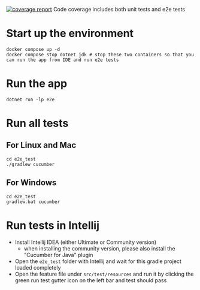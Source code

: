 [![coverage report](https://gitlab.com/JosephYao/atdd-v2-dotnet/badges/master/coverage.svg)](https://gitlab.com/JosephYao/atdd-v2-dotnet/-/commits/master) Code coverage includes both unit tests and e2e tests

# Start up the environment

```shell
docker compose up -d
docker compose stop dotnet jdk # stop these two containers so that you can run the app from IDE and run e2e tests
```

# Run the app

```shell
dotnet run -lp e2e
```

# Run all tests

## For Linux and Mac

```shell
cd e2e_test
./gradlew cucumber
```

## For Windows

```shell
cd e2e_test
gradlew.bat cucumber
```

# Run tests in Intellij

* Install Intellij IDEA (either Ultimate or Community version)
    * when installing the community version, please also install the "Cucumber for Java" plugin
* Open the `e2e_test` folder with Intellij and wait for this gradle project loaded completely
* Open the feature file under `src/test/resources` and run it by clicking the green run test gutter
  icon on the left bar and test should pass